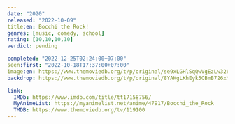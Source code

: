 ```yaml
---
date: "2020"
released: "2022-10-09"
title:en: Bocchi the Rock!
genres: [music, comedy, school]
rating: [10,10,10,10]
verdict: pending

completed: "2022-12-25T02:24:00+07:00"
seen:first: "2022-10-18T17:37:00+07:00"
image:en: https://www.themoviedb.org/t/p/original/se9xLGHlSqQwVgEzLw326CJjaRm.jpg
backdrop: https://www.themoviedb.org/t/p/original/8YAHgLKhEyk5CBmB726xYfDFwBX.jpg

link:
  IMDb: https://www.imdb.com/title/tt17158756/
  MyAnimeList: https://myanimelist.net/anime/47917/Bocchi_the_Rock
  TMDB: https://www.themoviedb.org/tv/119100
---
```


